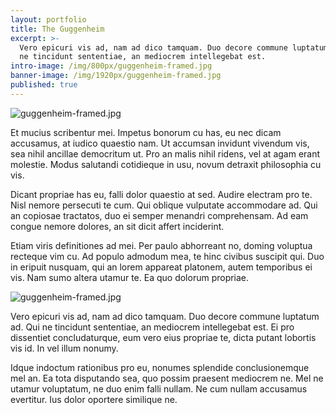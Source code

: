 ```yaml
---
layout: portfolio
title: The Guggenheim
excerpt: >-
  Vero epicuri vis ad, nam ad dico tamquam. Duo decore commune luptatum ad. Qui
  ne tincidunt sententiae, an mediocrem intellegebat est.
intro-image: /img/800px/guggenheim-framed.jpg
banner-image: /img/1920px/guggenheim-framed.jpg
published: true
---
```


![guggenheim-framed.jpg]({{site.baseurl}}/_portfolio/guggenheim-framed.jpg)

Et mucius scribentur mei. Impetus bonorum cu has, eu nec dicam accusamus, at iudico quaestio nam. Ut accumsan invidunt vivendum vis, sea nihil ancillae democritum ut. Pro an malis nihil ridens, vel at agam erant molestie. Modus salutandi cotidieque in usu, novum detraxit philosophia cu vis.

Dicant propriae has eu, falli dolor quaestio at sed. Audire electram pro te. Nisl nemore persecuti te cum. Qui oblique vulputate accommodare ad. Qui an copiosae tractatos, duo ei semper menandri comprehensam. Ad eam congue nemore dolores, an sit dicit affert inciderint.

Etiam viris definitiones ad mei. Per paulo abhorreant no, doming voluptua recteque vim cu. Ad populo admodum mea, te hinc civibus suscipit qui. Duo in eripuit nusquam, qui an lorem appareat platonem, autem temporibus ei vis. Nam sumo altera utamur te. Ea quo dolorum propriae.

![guggenheim-framed.jpg]({{site.baseurl}}/_portfolio/guggenheim-framed.jpg)

Vero epicuri vis ad, nam ad dico tamquam. Duo decore commune luptatum ad. Qui ne tincidunt sententiae, an mediocrem intellegebat est. Ei pro dissentiet concludaturque, eum vero eius propriae te, dicta putant lobortis vis id. In vel illum nonumy.

Idque indoctum rationibus pro eu, nonumes splendide conclusionemque mel an. Ea tota disputando sea, quo possim praesent mediocrem ne. Mel ne utamur voluptatum, ne duo enim falli nullam. Ne cum nullam accusamus evertitur. Ius dolor oportere similique ne.
